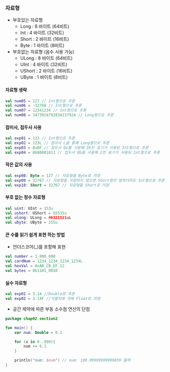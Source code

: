 ### 자료형

- 부호있는 자료형
  - Long : 8 바이트 (64비트)
  - Int : 4 바이트 (32비트)
  - Short : 2 바이트 (16비트)
  - Byte : 1 바이트 (8비트)
- 부호없는 자료형 (음수 사용 가능)
  - ULong : 8 바이트 (64비트)
  - UInt : 4 바이트 (32비트)
  - UShort : 2 바이트 (16비트)
  - UByte : 1 바이트 (8비트)



#### 자료형 생략

~~~kotlin
val num05 = 127 // Int형으로 추론
val num06 = -32768 // Int형으로 추론
val num07 = 12341234 // Int형으로 추론
val num08 = 3473924792834237924 // Long형으로 추론
~~~



#### 접미사, 접두사 사용

~~~kotlin
val exp01 = 123 // Int형으로 추론
val exp02 = 123L // 접미사 L을 통해 Long형으로 추론
val exp03 = 0x0F // 접두사 0x를 사용해 16진 표기가 사용된 Int형으로 추론
val exp04 = 0b00001011 // 접두사 0b를 사용해 2진 표기가 사용된 Int형으로 추론
~~~



#### 작은 값의 사용

~~~kotlin
val exp08: Byte = 127 // 자료형을 Byte로 지정
val exp09 = 32767 // 자료형을 지정하지 않으면 Short형의 범위더라도 Int형으로 추론
val exp10: Short = 32767 // 자료형을 Short로 지정
~~~



#### 부호 없는 정수 자료형

~~~kotlin
val uint: UInt = 153u
val ushort: UShort = 65535u
val ulong: ULong = 46321521uL
val ubyte: UByte = 255u
~~~



#### 큰 수를 읽기 쉽게 표현 하는 방법

- 언더스코어(_)를 포함해 표현

~~~kotlin
val number = 1_000_000
val cardNum = 1234_1234_1234_1234L
val hexVal = 0xAB_CB_EF_12
val bytes = 0b1101_0010
~~~



#### 실수 자료형

~~~kotlin
val exp01 = 3.14 //Double로 추론
val exp02 = 3.14F //식별자에 의해 Float로 지정
~~~



- 공간 제약에 따른 부동 소수점 연산의 단점

~~~kotlin
package chap02.section2

fun main() {
    var num: Double = 0.1

    for (x in 0..999){
        num += 0.1
    }

    println("num: $num") // num: 100.09999999999859 출력
}
~~~

